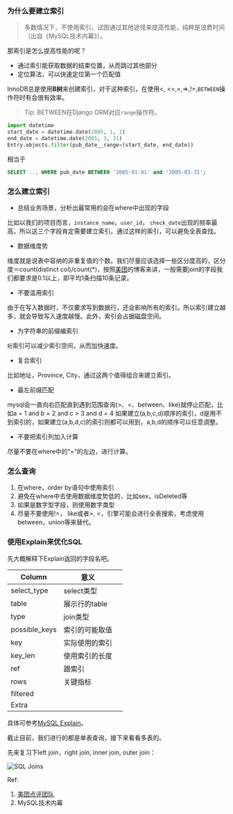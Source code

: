 ### 为什么要建立索引

> 多数情况下，不使用索引，试图通过其他途径来提高性能，纯粹是浪费时间（出自《MySQL技术内幕》）。

那索引是怎么提高性能的呢？![阅读更多…](data:image/gif;base64,R0lGODlhAQABAIAAAAAAAP///yH5BAEAAAAALAAAAAABAAEAAAIBRAA7)

* 通过索引能获取数据的结束位置，从而跳过其他部分
* 定位算法，可以快速定位第一个匹配值

InnoDB总是使用**B树**来创建索引，对于这种索引，在使用<, <=,=,=>,!=,`BETWEEN`操作符时有会很有效率。

> Tip: BETWEEN在Django ORM对应`range`操作符。

```python
import datetime
start_date = datetime.date(2005, 1, 1)
end_date = datetime.date(2005, 3, 31)
Entry.objects.filter(pub_date__range=(start_date, end_date))
```

相当于

```sql
SELECT ... WHERE pub_date BETWEEN '2005-01-01' and '2005-03-31';
```

### 怎么建立索引

* 总结业务场景，分析出最常用的会在where中出现的字段

比如以我们的项目而言，`instance_name`，`user_id`， `check_date`出现的频率最高，所以这三个字段肯定需要建立索引。通过这样的索引，可以避免全表查找。

* 数据维度势

维度就是说表中容纳的非重复值的个数。我们尽量应该选择一些区分度高的，区分度＝count(distinct col)/count(*)，按照[美团](http://tech.meituan.com/mysql-index.html)的博客来讲，一般需要join的字段我们都要求是0.1以上，即平均1条扫描10条记录。

* 不要滥用索引

由于在写入数据时，不仅要求写到数据行，还会影响所有的索引。所以索引建立越多，就会导致写入速度越慢。此外，索引会占据磁盘空间。

* 为字符串的前缀编索引

`短`索引可以减少索引空间，从而加快速度。

* 复合索引

比如地址，Province, City，通过这两个值得组合来建立索引。

* 最左前缀匹配

mysql会一直向右匹配直到遇到范围查询(>、<、between、like)就停止匹配，比如a = 1 and b = 2 and c > 3 and d = 4 如果建立(a,b,c,d)顺序的索引，d是用不到索引的，如果建立(a,b,d,c)的索引则都可以用到，a,b,d的顺序可以任意调整。

* 不要把索引列加入计算

尽量不要在where中的“=”的左边，进行计算。

### 怎么查询

1. 在where，order by语句中使用索引
2. 避免在where中去使用数据维度势低的，比如sex，isDeleted等
3. 如果是数字型字段，则使用数字类型
4. 尽量不要使用!=， like或者>, <，引擎可能会进行全表搜索，考虑使用between，union等来替代。

### 使用Explain来优化SQL

先大概解释下Explain返回的字段名吧。

| Column        | 意义        |      |
| ------------- | --------- | ---- |
| select_type   | select类型  |      |
| table         | 展示行的table |      |
| type          | join类型    |      |
| possible_keys | 索引的可能取值   |      |
| key           | 实际使用的索引   |      |
| key_len       | 使用索引的长度   |      |
| ref           | 跟索引       |      |
| rows          | 关键指标      |      |
| filtered      |           |      |
| Extra         |           |      |

具体可参考[MySQL Explain](http://dev.mysql.com/doc/refman/5.7/en/explain-output.html)。

截止目前，我们进行的都是单表查询，接下来看看多表的。

先来复习下left join，right join, inner join, outer join：

![SQL Joins](http://i.stack.imgur.com/VQ5XP.png)

Ref:

1. [美团点评团队](http://tech.meituan.com/mysql-index.html)
2. MySQL技术内幕


